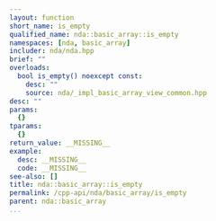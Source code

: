 ```yaml
---
layout: function
short_name: is_empty
qualified_name: nda::basic_array::is_empty
namespaces: [nda, basic_array]
includer: nda/nda.hpp
brief: ""
overloads:
  bool is_empty() noexcept const:
    desc: ""
    source: nda/_impl_basic_array_view_common.hpp
desc: ""
params:
  {}
tparams:
  {}
return_value: __MISSING__
example:
  desc: __MISSING__
  code: __MISSING__
see-also: []
title: nda::basic_array::is_empty
permalink: /cpp-api/nda/basic_array/is_empty
parent: nda::basic_array
...
```


